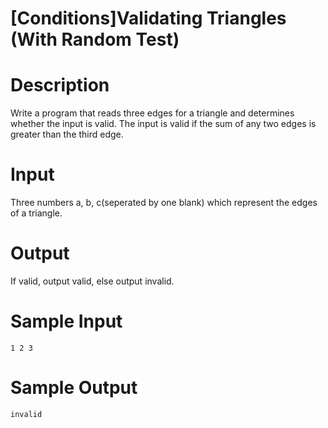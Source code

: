 # [Conditions]Validating Triangles (With Random Test)

# Description

Write a program that reads three edges for a triangle and determines whether the input is valid.
The input is valid if the sum of any two edges is greater than the third edge.

# Input

Three numbers a, b, c(seperated by one blank) which represent the edges of a triangle.
 
# Output

If valid, output valid, else output invalid.
 
# Sample Input

```
1 2 3
```

# Sample Output

```
invalid

```